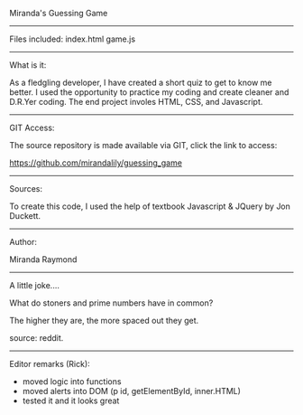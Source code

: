 Miranda's Guessing Game

----------------------------------

Files included: index.html
                game.js

----------------------------------

What is it:

As a fledgling developer, I have created a short quiz to get to know me better. I used the opportunity to practice my coding and create cleaner and D.R.Yer coding. The end project involes HTML, CSS, and Javascript.

---------------------------------

GIT Access:

The source repository is made available via GIT, click the link to access:

https://github.com/mirandalily/guessing_game

----------------------------------

Sources:

To create this code, I used the help of textbook Javascript & JQuery by Jon Duckett.

----------------------------------

Author:

Miranda Raymond

----------------------------------
A little joke....

What do stoners and prime numbers have in common?

The higher they are, the more spaced out they get.

source: reddit.
__________________________________

Editor remarks (Rick):
- moved logic into functions
- moved alerts into DOM (p id, getElementById, inner.HTML)
- tested it and it looks great
